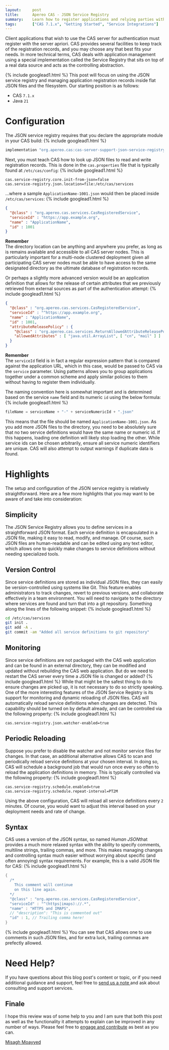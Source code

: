 ```yaml
---
layout:     post
title:      Apereo CAS - JSON Service Registry
summary:    Learn how to register applications and relying parties with the Apereo CAS server using JSON files.
tags:       ["CAS 7.1.x", "Getting Started", "Service Integrations"]
---
```


Client applications that wish to use the CAS server for authentication must register with the server apriori. CAS provides several facilities to keep track of the registration records, and you may choose any that best fits your needs. In more technical terms, CAS deals with application management using a special implementation called the Service Registry that sits on top of a real data source and acts as the controlling abstraction.

{% include googlead1.html  %}
This post will focus on using the JSON service registry and managing application registration records inside flat JSON files and the filesystem. Our starting position is as follows:
- CAS `7.1.x`
- Java `21`

# Configuration

The JSON service registry requires that you declare the appropriate module in your CAS build:
{% include googlead1.html  %}
```groovy
implementation "org.apereo.cas:cas-server-support-json-service-registry"
```

Next, you must teach CAS how to look up JSON files to read and write registration records. This is done in the `cas.properties` file that is typically found at `/etc/cas/config`:
{% include googlead1.html  %}
```properties
cas.service-registry.core.init-from-json=false
cas.service-registry.json.location=file:/etc/cas/services
```

...where a sample `ApplicationName-1001.json` would then be placed inside `/etc/cas/services`:
{% include googlead1.html  %}
```json
{
  "@class" : "org.apereo.cas.services.CasRegisteredService",
  "serviceId" : "https://app.example.org",
  "name" : "ApplicationName",
  "id" : 1001
}
```

<div class="alert alert-info">
  <strong>Remember</strong><br/>The directory location can be anything and anywhere you prefer, as long as is remains available and accessible to all CAS server nodes. This is particularly important for a multi-node clustered deployment given all participating CAS server nodes must be able to have access to the same designated directory as the ultimate database of registration records.
</div>

Or perhaps a slightly more advanced version would be an application definition that allows for the release of certain attributes that we previously retrieved from external sources as part of the authentication attempt:
{% include googlead1.html  %}
```json
{
  "@class" : "org.apereo.cas.services.CasRegisteredService",
  "serviceId" : "^https://app.example.org",
  "name" : "ApplicationName",
  "id" : 1001,
  "attributeReleasePolicy" : {
    "@class" : "org.apereo.cas.services.ReturnAllowedAttributeReleasePolicy",
    "allowedAttributes" : [ "java.util.ArrayList", [ "cn", "mail" ] ]
  }
}
```

<div class="alert alert-info">
  <strong>Remember</strong><br/>The <code>serviceId</code> field is in fact a regular expression pattern that is compared against the application URL, which in this case, would be passed to CAS via the <code>service</code> parameter. Using patterns allows you to group applications together under a common scheme and apply similar policies to them without having to register them individually.
</div>

The naming convention here is somewhat important and is determined based on the service `name` field and its numeric `id` using the below formula:
{% include googlead1.html  %}
```groovy
fileName = serviceName + "-" + serviceNumericId + ".json"
```

This means that the file should be named `ApplicationName-1001.json`. As you add more JSON files to the directory, you need to be absolutely sure that no two service definitions would have the same name or numeric id. If this happens, loading one definition will likely stop loading the other. While service ids can be chosen arbitrarily, ensure all service numeric identifiers are unique. CAS will also attempt to output warnings if duplicate data is found.

# Highlights

The setup and configuration of the JSON service registry is relatively straightforward. Here are a few more highlights that you may want to be aware of and take into consideration:

## Simplicity

The JSON Service Registry allows you to define services in a straightforward JSON format. Each service definition is encapsulated in a JSON file, making it easy to read, modify, and manage. Of course, such JSON files are human-readable and can be edited using any text editor, which allows one to quickly make changes to service definitions without needing specialized tools.

## Version Control

Since service definitions are stored as individual JSON files, they can easily be version-controlled using systems like Git. This feature enables administrators to track changes, revert to previous versions, and collaborate effectively in a team environment. You will need to navigate to the directory where services are found and turn that into a git repository. Something along the lines of the following snippet:
{% include googlead1.html  %}
```bash
cd /etc/cas/services
git init .
git add -A .
git commit -am "Added all service definitions to git repository"
```

## Monitoring

Since service definitions are not packaged with the CAS web application and can be found in an external directory, they can be modified and updated without rebuilding the CAS web application. But do we need to restart the CAS server every time a JSON file is changed or added?
{% include googlead1.html  %}
While that might be the safest thing to do to ensure changes are picked up, it is not necessary to do so strictly speaking. One of the more interesting features of the JSON Service Registry is its support for monitoring and dynamic reloading of JSON files. CAS will automatically reload service definitions when changes are detected. This capability should be turned on by default already, and can be controlled via the following property:
{% include googlead1.html  %}
```properties
cas.service-registry.json.watcher-enabled=true
```

## Periodic Reloading

Suppose you prefer to disable the watcher and not monitor service files for changes. In that case, an additional alternative allows CAS to scan and periodically reload service definitions at your chosen interval. In doing so, CAS will schedule a background job that would run once every so often to reload the application definitions in memory. This is typically controlled via the following property:
{% include googlead1.html  %}
```properties
cas.service-registry.schedule.enabled=true
cas.service-registry.schedule.repeat-interval=PT2M
```

Using the above configuration, CAS will reload all service definitions every `2` minutes. Of course, you would want to adjust this interval based on your deployment needs and rate of change.

## Syntax

CAS uses a version of the JSON syntax, so named *Human JSON*that provides a much more relaxed syntax with the ability to specify comments, multiline strings, trailing commas, and more. This makes managing changes and controlling syntax much easier without worrying about specific (and often annoying) syntax requirements. For example, this is a valid JSON file for CAS:
{% include googlead1.html  %}
```groovy
{
  /*
    This comment will continue
    on this line again.
  */
  "@class" : "org.apereo.cas.services.CasRegisteredService",
  "serviceId" : "^(https|imaps)://.*",
  "name" : "HTTPS and IMAPS",
  // "description": "This is commented out"
  "id" : 1, // Trailing comma here!
}
```
{% include googlead1.html  %}
You can see that CAS allows one to use comments in such JSON files, and for extra luck, trailing commas are prefectly allowed.

# Need Help?

If you have questions about this blog post's content or topic, or if you need additional guidance and support, feel free to [send us a note ](/#contact-section-header) and ask about consulting and support services.

## Finale

I hope this review was of some help to you and I am sure that both this post as well as the functionality it attempts to explain can be improved in any number of ways. Please feel free to [engage and contribute](https://apereo.github.io/cas/developer/Contributor-Guidelines.html) as best as you can.

[Misagh Moayyed](https://fawnoos.com)
